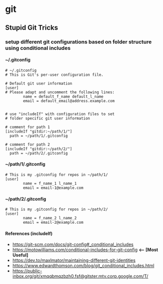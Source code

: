 # git

## Stupid Git Tricks

### setup different git configurations based on folder structure using conditional includes

#### ~/.gitconfig
```
# ~/.gitconfig
# This is Git's per-user configuration file.
  
# Default git user information
[user]
# Please adapt and uncomment the following lines:
        name = default_f_name default_l_name
        email = default_email@address.example.com


# use "includeIf" with configuration files to set
# folder specific git user information

# comment for path 1
[includeIf "gitdir:~/path/1/"]
  path = ~/path/1/.gitconfig

# comment for path 2
[includeIf "gitdir:~/path/2/"]
  path = ~/path/2/.gitconfig
```
#### ~/path/1/.gitconfig

```
# This is my .gitconfig for repos in ~/path/1/
[user]
        name = f_name_1 l_name_1
        email = email-1@example.com
```


#### ~/path/2/.gitconfig

```
# This is my .gitconfig for repos in ~/path/2/
[user]
        name = f_name_2 l_name_2
        email = email-2@example.com
```

#### References (includeIf)

* https://git-scm.com/docs/git-config#_conditional_includes
* https://motowilliams.com/conditional-includes-for-git-config **<-- [Most Useful]**
* https://dev.to/maxlmator/maintaining-different-git-identities
* https://www.edwardthomson.com/blog/git_conditional_includes.html
* https://public-inbox.org/git/xmqqbmqzbzh0.fsf@gitster.mtv.corp.google.com/T/
